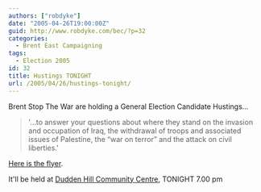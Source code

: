 ```yaml
---
authors: ["robdyke"]
date: "2005-04-26T19:00:00Z"
guid: http://www.robdyke.com/bec/?p=32
categories:
  - Brent East Campaigning
tags:
  - Election 2005
id: 32
title: Hustings TONIGHT
url: /2005/04/26/hustings-tonight/
---
```

Brent Stop The War are holding a General Election Candidate Hustings...

> '...to answer your questions about where they stand on the invasion and occupation of Iraq, the withdrawal of troops and associated issues of Palestine, the “war on terror” and the attack on civil liberties.'

[Here is the flyer](http://www.comwifinet.com/becamapign/BrentStW_hustings.pdf).

It'll be held at [Dudden Hill Community Centre](http://www.streetmap.co.uk/streetmap.dll?G2M?X=522105&#038;Y=184975&#038;A=Y&#038;Z=1), TONIGHT 7.00 pm